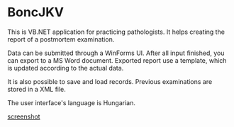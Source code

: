 ﻿# BoncJKV

This is VB.NET application for practicing pathologists.
It helps creating the report of a postmortem examination.

Data can be submitted through a WinForms UI. After all input finished, you can export to a MS Word document.
Exported report use a template, which is updated according to the actual data.

It is also possible to save and load records. Previous examinations are stored in a XML file.

The user interface's language is Hungarian.

[screenshot](./Resources/screenshot.png)